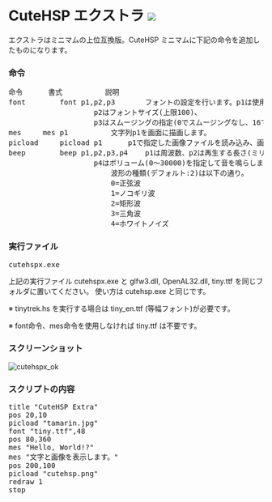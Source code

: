 # CuteHSP エクストラ <img src="https://raw.githubusercontent.com/kikeroga3/tinyhsp/master/source/cutehsp.ico">

エクストラはミニマムの上位互換版。CuteHSP ミニマムに下記の命令を追加したものになります。

### 命令
<pre>
命令		書式			説明
font		font p1,p2,p3		フォントの設定を行います。p1は使用するTTFファイルを拡張子まで含めて指定。
					p2はフォントサイズ(上限100)、
					p3はスムージングの指定(0でスムージングなし、16でスムージングあり)です。
mes		mes p1			文字列p1を画面に描画します。
picload		picload p1		p1で指定した画像ファイルを読み込み、画面に表示します。
beep		beep p1,p2,p3,p4	p1は周波数、p2は再生する長さ(ミリ秒)、p3は波形の種類、
					p4はボリューム(0～30000)を指定して音を鳴らします。
						波形の種類(デフォルト:2)は以下の通り。
						0=正弦波
						1=ノコギリ波
						2=矩形波
						3=三角波
						4=ホワイトノイズ
</pre>

### 実行ファイル
<pre>
cutehspx.exe
</pre>
上記の実行ファイル cutehspx.exe と glfw3.dll, OpenAL32.dll, tiny.ttf を同じフォルダに置いてください。
使い方は cutehsp.exe と同じです。

※ tinytrek.hs を実行する場合は tiny_en.ttf (等幅フォント)が必要です。

※ font命令、mes命令を使用しなければ tiny.ttf は不要です。

### スクリーンショット

![cutehspx_ok](https://cloud.githubusercontent.com/assets/24917310/23577156/751e972c-00fb-11e7-9e9f-187855a24823.png)

### スクリプトの内容
<pre>
title "CuteHSP Extra"
pos 20,10
picload "tamarin.jpg"
font "tiny.ttf",48
pos 80,360
mes "Hello, World!?"
mes "文字と画像を表示します。"
pos 200,100
picload "cutehsp.png"
redraw 1
stop
</pre>
